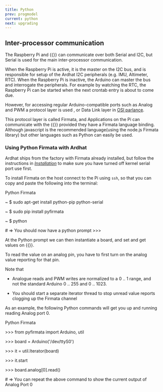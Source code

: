 ```yaml
---
title: Python
prev: progmodel
current: python
next: upgrading
---
```


## Inter-processor communication

The Raspberry Pi and {{<ardhat>}} can communicate over both Serial and I2C, but Serial is used for the main inter-processor communication.

When the Raspberry Pi is active, it is the master on the  I2C bus, and is responsible for setup of the Ardhat  I2C peripherals (e.g. IMU, Altimeter, RTC).  When the Raspberry Pi is inactive, the Arduino can master the bus and interrogate the peripherals.  For example by watching the RTC, the Raspberry Pi can be started when the next crontab entry is about to come due.

However, for accessing regular Arduino-compatible ports such as Analog and PWM a protocol layer is used , or Data Link layer in [OSI parlance](https://en.wikipedia.org/wiki/OSI_model).

This protocol layer is called Firmata, and Applications on the Pi can  communicate with the {{<ardhat>}} provided they have a Firmata language binding. Although javascript is the recommended language(using the node.js Firmata library) but other languages such as Python can easily be used.

### Using Python Firmata with Ardhat

Ardhat ships from the factory with Firmata already installed, but follow the instructions in [_Installation_](/docs/installation) to make sure you have turned off kernel serial port use first.

To install Firmata on the host connect to the Pi using `ssh`, so that you can copy and paste the following into the terminal:

<section class="quickstart" >
  <div class="grid">
    <div class="unit .half code">
      <p class="title">Python Firmata</p>
      <div class="shell">
        <p class="line">
          <span class="path">~</span>
          <span class="prompt">$</span>
          <span class="command">sudo apt-get install python-pip python-serial</span>
        </p>        
        <p class="line">
          <span class="path">~</span>
          <span class="prompt">$</span>
          <span class="command">sudo pip install pyfirmata</span>
        </p>
        <p class="line">
          <span class="path">~</span>
          <span class="prompt">$</span>
          <span class="command">python</span>
        </p>
        <p class="line">
          <span class="output"># => You should now have a python prompt >>></span>
        </p>
      </div>
    </div>
    <div class="clear"></div>
  </div>
</section>

At the Python prompt we can then instantiate a board, and set and get values on {{<ardhat>}}.

To read the value on an analog pin, you have to first turn on the analog value reporting for that pin. 

Note that 

- Analogue reads and PWM writes are normalized to a 0 .. 1 range, and not the standard Arduino 0 .. 255 and 0 .. 1023.

- You should start a separate iterator thread to stop unread value reports clogging up the Firmata channel

As an example, the following Python commands will get you up and running reading Analog port 0.

<section class="quickstart" >
  <div class="grid">
    <div class="unit .half code">
      <p class="title">Python Firmata</p>
      <div class="shell">
        <p class="line">
          <span class="prompt">>>></span>
          <span class="command">from pyfirmata import Arduino, util</span>
        </p>        
        <p class="line">
          <span class="prompt">>>></span>
          <span class="command">board = Arduino('/dev/ttyS0')</span>
        </p>
        <p class="line">
          <span class="prompt">>>></span>
          <span class="command">it = util.Iterator(board)</span>
        </p>
        <p class="line">
          <p class="line">
          <span class="prompt">>>></span>
          <span class="command">it.start</span>
        </p>
          <p class="line">
          <span class="prompt">>>></span>
          <span class="command">board.analog[0].read()</span>
        </p>
        <p class="line">
        <p class="line">
          <span class="output"># => You can repeat the above command to show the current output of Analog Port 0</span>
        </p>
      </div>
    </div>
    <div class="clear"></div>
  </div>
</section>



